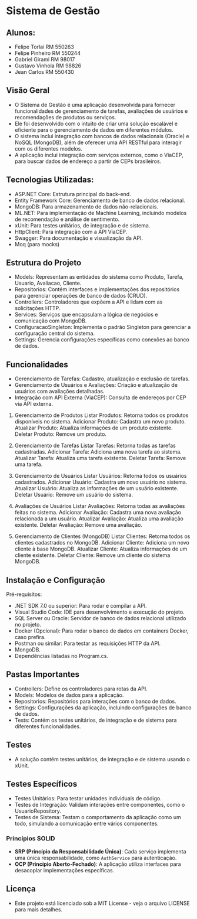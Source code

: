 # Sistema de Gestão

## Alunos: 

- Felipe Torlai RM 550263
- Felipe Pinheiro RM 550244
- Gabriel Girami RM 98017
- Gustavo Vinhola RM 98826
- Jean Carlos RM 550430 

## Visão Geral

- O Sistema de Gestão é uma aplicação desenvolvida para fornecer funcionalidades de gerenciamento de tarefas, avaliações de usuários e recomendações de produtos ou serviços.
- Ele foi desenvolvido com o intuito de criar uma solução escalável e eficiente para o gerenciamento de dados em diferentes módulos.
- O sistema inclui integração com bancos de dados relacionais (Oracle) e NoSQL (MongoDB), além de oferecer uma API RESTful para interagir com os diferentes modelos.
- A aplicação inclui integração com serviços externos, como o ViaCEP, para buscar dados de endereço a partir de CEPs brasileiros.

## Tecnologias Utilizadas:

- ASP.NET Core: Estrutura principal do back-end.
- Entity Framework Core: Gerenciamento de banco de dados relacional.
- MongoDB: Para armazenamento de dados não-relacionais.
- ML.NET: Para implementação de Machine Learning, incluindo modelos de recomendação e análise de sentimento.
- xUnit: Para testes unitários, de integração e de sistema.
- HttpClient: Para integração com a API ViaCEP.
- Swagger: Para documentação e visualização da API.
- Moq (para mocks)

## Estrutura do Projeto

- Models: Representam as entidades do sistema como Produto, Tarefa, Usuario, Avaliacao, Cliente.
- Repositorios: Contém interfaces e implementações dos repositórios para gerenciar operações de banco de dados (CRUD).
- Controllers: Controladores que expõem a API e lidam com as solicitações HTTP.
- Services: Serviços que encapsulam a lógica de negócios e comunicação com MongoDB.
- ConfiguracaoSingleton: Implementa o padrão Singleton para gerenciar a configuração central do sistema.
- Settings: Gerencia configurações específicas como conexões ao banco de dados.
  
## Funcionalidades

- Gerenciamento de Tarefas: Cadastro, atualização e exclusão de tarefas.
- Gerenciamento de Usuários e Avaliações: Criação e atualização de usuários com avaliações detalhadas.
- Integração com API Externa (ViaCEP): Consulta de endereços por CEP via API externa.

1. Gerenciamento de Produtos
  Listar Produtos: Retorna todos os produtos disponíveis no sistema.
  Adicionar Produto: Cadastra um novo produto.
  Atualizar Produto: Atualiza informações de um produto existente.
  Deletar Produto: Remove um produto.

2. Gerenciamento de Tarefas
  Listar Tarefas: Retorna todas as tarefas cadastradas.
  Adicionar Tarefa: Adiciona uma nova tarefa ao sistema.
  Atualizar Tarefa: Atualiza uma tarefa existente.
  Deletar Tarefa: Remove uma tarefa.

3. Gerenciamento de Usuários
  Listar Usuários: Retorna todos os usuários cadastrados.
  Adicionar Usuário: Cadastra um novo usuário no sistema.
  Atualizar Usuário: Atualiza as informações de um usuário existente.
  Deletar Usuário: Remove um usuário do sistema.

4. Avaliações de Usuários
  Listar Avaliações: Retorna todas as avaliações feitas no sistema.
  Adicionar Avaliação: Cadastra uma nova avaliação relacionada a um usuário.
  Atualizar Avaliação: Atualiza uma avaliação existente.
  Deletar Avaliação: Remove uma avaliação.

5. Gerenciamento de Clientes (MongoDB)
  Listar Clientes: Retorna todos os clientes cadastrados no MongoDB.
  Adicionar Cliente: Adiciona um novo cliente à base MongoDB.
  Atualizar Cliente: Atualiza informações de um cliente existente.
  Deletar Cliente: Remove um cliente do sistema MongoDB.

## Instalação e Configuração

Pré-requisitos:
- .NET SDK 7.0 ou superior: Para rodar e compilar a API.
- Visual Studio Code: IDE para desenvolvimento e execução do projeto.
- SQL Server ou Oracle: Servidor de banco de dados relacional utilizado no projeto.
- Docker (Opcional): Para rodar o banco de dados em containers Docker, caso prefira.
- Postman ou similar: Para testar as requisições HTTP da API.
- MongoDB.
- Dependências listadas no Program.cs.

## Pastas Importantes

- Controllers: Define os controladores para rotas da API.
- Models: Modelos de dados para a aplicação.
- Repositorios: Repositórios para interações com o banco de dados.
- Settings: Configurações da aplicação, incluindo configurações de banco de dados.
- Tests: Contém os testes unitários, de integração e de sistema para diferentes funcionalidades.

## Testes

- A solução contém testes unitários, de integração e de sistema usando o xUnit. 

## Testes Específicos

- Testes Unitários: Para testar unidades individuais de código.
- Testes de Integração: Validam interações entre componentes, como o UsuarioRepository.
- Testes de Sistema: Testam o comportamento da aplicação como um todo, simulando a comunicação entre vários componentes.


### Princípios SOLID

- **SRP (Princípio da Responsabilidade Única)**: Cada serviço implementa uma única responsabilidade, como `AuthService` para autenticação.
- **OCP (Princípio Aberto-Fechado)**: A aplicação utiliza interfaces para desacoplar implementações específicas.
  
## Licença

- Este projeto está licenciado sob a MIT License - veja o arquivo LICENSE para mais detalhes.



